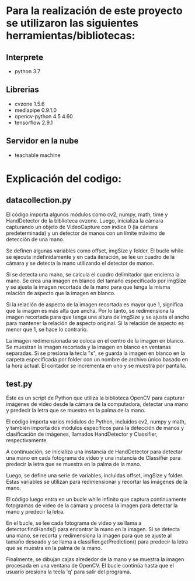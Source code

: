 # Para la realización de este proyecto se utilizaron las siguientes herramientas/bibliotecas:

## Interprete
- python 3.7

## Librerias
- cvzone 1.5.6
- mediapipe 0.9.1.0
- opencv-python 4.5.4.60
- tensorflow 2.9.1

## Servidor en la nube
- teachable machine

# Explicación del codigo:

## datacollection.py

El código importa algunos módulos como cv2, numpy, math, time y HandDetector de la biblioteca cvzone. Luego, inicializa la cámara capturando un objeto de VideoCapture con índice 0 (la cámara predeterminada) y un detector de manos con un límite máximo de detección de una mano.

Se definen algunas variables como offset, imgSize y folder. El bucle while se ejecuta indefinidamente y en cada iteración, se lee un cuadro de la cámara y se detecta la mano utilizando el detector de manos.

Si se detecta una mano, se calcula el cuadro delimitador que encierra la mano. Se crea una imagen en blanco del tamaño especificado por imgSize y se ajusta la imagen recortada de la mano para que tenga la misma relación de aspecto que la imagen en blanco.

Si la relación de aspecto de la imagen recortada es mayor que 1, significa que la imagen es más alta que ancha. Por lo tanto, se redimensiona la imagen recortada para que tenga una altura de imgSize y se ajusta el ancho para mantener la relación de aspecto original. Si la relación de aspecto es menor que 1, se hace lo contrario.

La imagen redimensionada se coloca en el centro de la imagen en blanco. Se muestran la imagen recortada y la imagen en blanco en ventanas separadas. Si se presiona la tecla "s", se guarda la imagen en blanco en la carpeta especificada por folder con un nombre de archivo único basado en la hora actual. El contador se incrementa en uno y se muestra por pantalla.

## test.py

Este es un script de Python que utiliza la biblioteca OpenCV para capturar imágenes de video desde la cámara de la computadora, detectar una mano y predecir la letra que se muestra en la palma de la mano.

El código importa varios módulos de Python, incluidos cv2, numpy y math, y también importa dos módulos específicos para la detección de manos y clasificación de imágenes, llamados HandDetector y Classifier, respectivamente.

A continuación, se inicializa una instancia de HandDetector para detectar una mano en cada fotograma de video y una instancia de Classifier para predecir la letra que se muestra en la palma de la mano.

Luego, se define una serie de variables, incluidas offset, imgSize y folder. Estas variables se utilizan para redimensionar y recortar las imágenes de la mano.

El código luego entra en un bucle while infinito que captura continuamente fotogramas de video de la cámara y procesa la imagen para detectar la mano y predecir la letra.

En el bucle, se lee cada fotograma de video y se llama a detector.findHands() para encontrar la mano en la imagen. Si se detecta una mano, se recorta y redimensiona la imagen para que se ajuste al tamaño deseado y se llama a classifier.getPrediction() para predecir la letra que se muestra en la palma de la mano.

Finalmente, se dibujan cajas alrededor de la mano y se muestra la imagen procesada en una ventana de OpenCV. El bucle continúa hasta que el usuario presiona la tecla 'q' para salir del programa.
